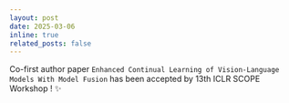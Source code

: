 ```yaml
---
layout: post
date: 2025-03-06
inline: true
related_posts: false
---
```


Co-first author paper `Enhanced Continual Learning of Vision-Language Models With Model Fusion` has been accepted by 13th ICLR SCOPE Workshop ! :sparkles: 

